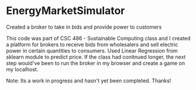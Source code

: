 # EnergyMarketSimulator
Created a broker to take in bids and provide power to customers

This code was part of CSC 486 - Sustainable Computing class and I created a platform for brokers to receive bids from wholesalers and sell electric power in certain quantities to consumers. 
Used Linear Regression from sklearn module to predict price. 
If the class had conitnued longer, the next step would've been to run the broker in my browser and create a game on my localhost.

Note: Its a work in progress and hasn't yet been completed. Thanks!
